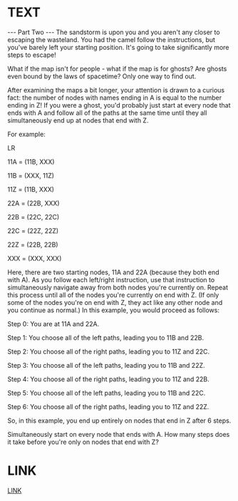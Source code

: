 
# TEXT
--- Part Two ---
The sandstorm is upon you and you aren't any closer to escaping the wasteland. You had the camel follow the instructions, but you've barely left your starting position. It's going to take significantly more steps to escape!

What if the map isn't for people - what if the map is for ghosts? Are ghosts even bound by the laws of spacetime? Only one way to find out.

After examining the maps a bit longer, your attention is drawn to a curious fact: the number of nodes with names ending in A is equal to the number ending in Z! If you were a ghost, you'd probably just start at every node that ends with A and follow all of the paths at the same time until they all simultaneously end up at nodes that end with Z.

For example:

LR

11A = (11B, XXX)

11B = (XXX, 11Z)

11Z = (11B, XXX)

22A = (22B, XXX)

22B = (22C, 22C)

22C = (22Z, 22Z)

22Z = (22B, 22B)

XXX = (XXX, XXX)

Here, there are two starting nodes, 11A and 22A (because they both end with A). As you follow each left/right instruction, use that instruction to simultaneously navigate away from both nodes you're currently on. Repeat this process until all of the nodes you're currently on end with Z. (If only some of the nodes you're on end with Z, they act like any other node and you continue as normal.) In this example, you would proceed as follows:

Step 0: You are at 11A and 22A.

Step 1: You choose all of the left paths, leading you to 11B and 22B.

Step 2: You choose all of the right paths, leading you to 11Z and 22C.

Step 3: You choose all of the left paths, leading you to 11B and 22Z.

Step 4: You choose all of the right paths, leading you to 11Z and 22B.

Step 5: You choose all of the left paths, leading you to 11B and 22C.

Step 6: You choose all of the right paths, leading you to 11Z and 22Z.

So, in this example, you end up entirely on nodes that end in Z after 6 steps.

Simultaneously start on every node that ends with A. How many steps does it take before you're only on nodes that end with Z?

# LINK
[LINK](https://adventofcode.com/2023/day/8)

